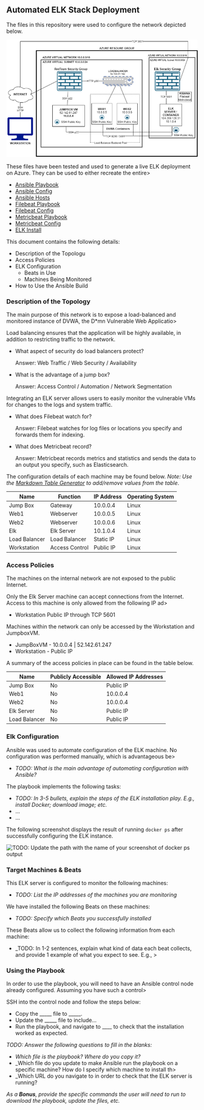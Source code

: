 ## Automated ELK Stack Deployment

The files in this repository were used to configure the network depicted below.

![](https://github.com/dcuse13/ElkProject/blob/main/Images/CSDIAGRAM.png?raw=true)

These files have been tested and used to generate a live ELK deployment on Azure. They can be used to either recreate the entire>

  * [Ansible Playbook](https://github.com/dcuse13/ElkProject/blob/main/Ansible/Ansible%20Playbook)
  * [Ansible Config](https://github.com/dcuse13/ElkProject/blob/main/Ansible/Ansible%20Config)
  * [Ansible Hosts](https://github.com/dcuse13/ElkProject/blob/main/Ansible/hosts) 
  * [Filebeat Playbook](https://github.com/dcuse13/ElkProject/blob/main/Ansible/Filebeat%20Playbook)
  * [Filebeat Config](https://github.com/dcuse13/ElkProject/blob/main/Ansible/Filebeat%20Config)
  * [Metricbeat Playbook](https://github.com/dcuse13/ElkProject/blob/main/Ansible/Metricbeat%20Playbook)
  * [Metricbeat Config](https://github.com/dcuse13/ElkProject/blob/main/Ansible/Metricbeat%20config)
  * [ELK Install](https://github.com/dcuse13/ElkProject/blob/main/Ansible/InstallElk)

This document contains the following details:
- Description of the Topologu
- Access Policies
- ELK Configuration
  - Beats in Use
  - Machines Being Monitored
- How to Use the Ansible Build


### Description of the Topology

The main purpose of this network is to expose a load-balanced and monitored instance of DVWA, the D*mn Vulnerable Web Applicatio>

Load balancing ensures that the application will be highly available, in addition to restricting traffic to the network.
  * What aspect of security do load balancers protect? 
     
     Answer: Web Traffic / Web Security / Availability
         
  * What is the advantage of a jump box?
     
     Answer: Access Control / Automation / Network Segmentation
     
Integrating an ELK server allows users to easily monitor the vulnerable VMs for changes to the logs and system traffic.
 * What does Filebeat watch for? 
 
   Answer: Filebeat watches for log files or locations you specify and forwards them for indexing.
 
 * What does Metricbeat record?
 
   Answer: Metricbeat records metrics and statistics and sends the data to an output you specify, such as Elasticsearch. 

The configuration details of each machine may be found below.
_Note: Use the [Markdown Table Generator](http://www.tablesgenerator.com/markdown_tables) to add/remove values from the table_.

| Name     | Function | IP Address | Operating System |
|----------|----------|------------|------------------|
| Jump Box | Gateway  | 10.0.0.4   | Linux            |
| Web1     | Webserver         | 10.0.0.5           | Linux                 |
| Web2     | Webserver         | 10.0.0.6           | Linux                 |
| Elk      | Elk Server         | 10.1.0.4           | Linux                 |
| Load Balancer     | Load Balancer         | Static IP           | Linux                 |
| Workstation     | Access Control         | Public IP           | Linux                  |

### Access Policies

The machines on the internal network are not exposed to the public Internet.

Only the Elk Server machine can accept connections from the Internet. Access to this machine is only allowed from the following IP ad>
* Workstation Public IP through TCP 5601

Machines within the network can only be accessed by the Workstation and JumpboxVM.
* JumpBoxVM - 10.0.0.4 | 52.142.61.247
* Workstation - Public IP

A summary of the access policies in place can be found in the table below.

| Name     | Publicly Accessible | Allowed IP Addresses |
|----------|---------------------|----------------------|
| Jump Box | No                  | Public IP    |
| Web1         | No                  | 10.0.0.4                     |
| Web2         | No                  | 10.0.0.4                     |
| Elk Server         | No                  | Public IP                     |
| Load Balancer         | No                  | Public IP                     |

### Elk Configuration

Ansible was used to automate configuration of the ELK machine. No configuration was performed manually, which is advantageous be>
- _TODO: What is the main advantage of automating configuration with Ansible?_

The playbook implements the following tasks:
- _TODO: In 3-5 bullets, explain the steps of the ELK installation play. E.g., install Docker; download image; etc._
- ...
- ...

The following screenshot displays the result of running `docker ps` after successfully configuring the ELK instance.

![TODO: Update the path with the name of your screenshot of docker ps output](Images/docker_ps_output.png)

### Target Machines & Beats
This ELK server is configured to monitor the following machines:
- _TODO: List the IP addresses of the machines you are monitoring_

We have installed the following Beats on these machines:
- _TODO: Specify which Beats you successfully installed_

These Beats allow us to collect the following information from each machine:
- _TODO: In 1-2 sentences, explain what kind of data each beat collects, and provide 1 example of what you expect to see. E.g., >

### Using the Playbook
In order to use the playbook, you will need to have an Ansible control node already configured. Assuming you have such a control>

SSH into the control node and follow the steps below:
- Copy the _____ file to _____.
- Update the _____ file to include...
- Run the playbook, and navigate to ____ to check that the installation worked as expected.

_TODO: Answer the following questions to fill in the blanks:_
- _Which file is the playbook? Where do you copy it?_
- _Which file do you update to make Ansible run the playbook on a specific machine? How do I specify which machine to install th>
- _Which URL do you navigate to in order to check that the ELK server is running?

_As a **Bonus**, provide the specific commands the user will need to run to download the playbook, update the files, etc._
